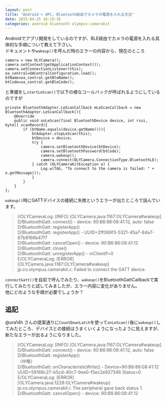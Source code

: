 ```yaml
---
layout: post
title: "Android + OPC, Bluetooth経由でカメラの電源を入れる方法"
date: 2015-04-25 16:19:35
categories: android bluetooth olympus-camerakit
---
```

<p>Androidでアプリ開発をしているのですが、BLE経由でカメラの電源を入れる具体的な手順について教えて下さい。<br>
ドキュメントや<code>wakeup()</code>を呼んだ時のエラーの内容から、現在のところ</p>

<pre><code>camera = new OLYCamera();
camera.setContext(getApplicationContext());
camera.setConnectionListener(this);
oa_central=OACentralConfiguration.load();
btName=oa_central.getBleName();
btCode=oa_central.getBleCode();
</code></pre>

<p>と準備をし<code>startLeScan()</code>で以下の様なコールバックが呼ばれるようにしているのですが</p>

<pre><code>private BluetoothAdapter.LeScanCallback mLeScanCallback = new BluetoothAdapter.LeScanCallback(){
    @Override
    public void onLeScan(final BluetoothDevice device, int rssi, byte[] scanRecord){
        if (btName.equals(device.getName())){
            btAdapter.stopLeScan(this);
            btDevice = device;
            try {
                camera.setBluetoothDevice(btDevice);
                camera.setBluetoothPassword(btCode);
                camera.wakeup();
                camera.connect(OLYCamera.ConnectionType.BluetoothLE);
            } catch (OLYCameraKitException e) {
                Log.w(TAG, "To connect to the camera is failed: " + e.getMessage());
            }
        }
    }
};
</code></pre>

<p><code>wakeup()</code>時にGATTデバイスの接続に失敗というエラーが出たところで詰んでいます。</p>

<blockquote>
  <p>I/OLYCameraLog: [INFO] [OLYCamera.java:1167:OLYCamera#wakeup]<br>
  D/BluetoothGatt: connect() - device: 90:B6:86:08:41:12, auto: false<br>
  D/BluetoothGatt: registerApp()<br>
  D/BluetoothGatt: registerApp() - UUID=2ff089f3-5321-45a7-84a7-87b8166b47f7<br>
  D/BluetoothGatt: cancelOpen() - device: 90:B6:86:08:41:12<br>
  D/BluetoothGatt: close()<br>
  D/BluetoothGatt: unregisterApp() - mClientIf=0<br>
  E/OLYCameraLog: [ERROR] [OLYCamera.java:1187:OLYCamera#wakeup] jp.co.olympus.camerakit.c: Failed to connect the GATT device.</p>
</blockquote>

<p><code>connectGatt()</code>を自前で呼んでみたり、<code>wakeup()</code>をBluetoothGattCallbackで実行してみたりと試してみましたが、エラー内容に変化がありません。<br>
他にどのような手順が必要でしょうか？</p>

<h2>追記</h2>

<p>@ura14h さんの提案通りに<code>CountDownLatch</code>を使って<code>onLeScan()</code>後に<code>wakeup()</code>してみたところ、デバイスとの接続はうまくいくようになったように見えますが、新たなエラーが出るようになりました。</p>

<blockquote>
  <p>I/OLYCameraLog: [INFO] [OLYCamera.java:1167:OLYCamera#wakeup]<br>
  D/BluetoothGatt: connect() - device: 90:B6:86:08:41:12, auto: false<br>
  D/BluetoothGatt: registerApp()<br>
  （中略）<br>
  D/BluetoothGatt: onCharacteristicWrite() - Device=90:B6:86:08:41:12 UUID=59168c27-b5cd-40c7-9ee0-f5ec2e927346 Status=0<br>
  E/OLYCameraLog: [ERROR] [OLYCamera.java:1228:OLYCamera#wakeup] jp.co.olympus.camerakit.i: The peripheral gave back status 1.<br>
  D/BluetoothGatt: cancelOpen() - device: 90:B6:86:08:41:12</p>
</blockquote>
